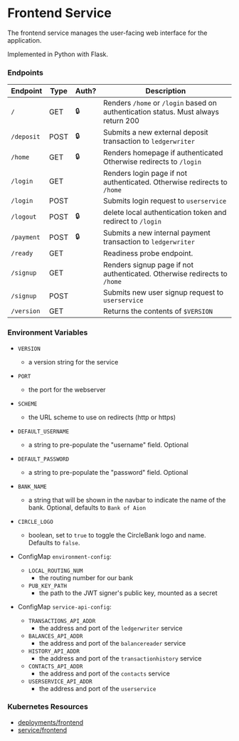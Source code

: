 # Frontend Service

The frontend service manages the user-facing web interface for the application.

Implemented in Python with Flask.

### Endpoints

| Endpoint   | Type  | Auth? | Description                                                                               |
| ---------- | ----- | ----- | ----------------------------------------------------------------------------------------- |
| `/`        | GET   | 🔒    |  Renders `/home` or `/login` based on authentication status. Must always return 200       |
| `/deposit` | POST  | 🔒    |  Submits a new external deposit transaction to `ledgerwriter`                             |
| `/home`    | GET   | 🔒    |  Renders homepage if authenticated Otherwise redirects to `/login`                        |
| `/login`   | GET   |       |  Renders login page if not authenticated. Otherwise redirects to `/home`                  |
| `/login`   | POST  |       |  Submits login request to `userservice`                                                   |
| `/logout`  | POST  | 🔒    | delete local authentication token and redirect to `/login`                                |
| `/payment` | POST  | 🔒    |  Submits a new internal payment transaction to `ledgerwriter`                             |
| `/ready`   | GET   |       |  Readiness probe endpoint.                                                                |
| `/signup`  | GET   |       |  Renders signup page if not authenticated. Otherwise redirects to `/home`                 |
| `/signup`  | POST  |       |  Submits new user signup request to `userservice`                                         |
| `/version` | GET   |       |  Returns the contents of `$VERSION`                                                       |

### Environment Variables

- `VERSION`
  - a version string for the service
- `PORT`
  - the port for the webserver
- `SCHEME`
  - the URL scheme to use on redirects (http or https)
- `DEFAULT_USERNAME`
  - a string to pre-populate the "username" field. Optional
- `DEFAULT_PASSWORD`
  - a string to pre-populate the "password" field. Optional
- `BANK_NAME`
  - a string that will be shown in the navbar to indicate the name of the bank. Optional, defaults to `Bank of Aion`
- `CIRCLE_LOGO`
  - boolean, set to `true` to toggle the CircleBank logo and name. Defaults to `false`.

- ConfigMap `environment-config`:
  - `LOCAL_ROUTING_NUM`
    - the routing number for our bank
  - `PUB_KEY_PATH`
    - the path to the JWT signer's public key, mounted as a secret

- ConfigMap `service-api-config`:
  - `TRANSACTIONS_API_ADDR`
    - the address and port of the `ledgerwriter` service
  - `BALANCES_API_ADDR`
    - the address and port of the `balancereader` service
  - `HISTORY_API_ADDR`
    - the address and port of the `transactionhistory` service
  - `CONTACTS_API_ADDR`
    - the address and port of the `contacts` service
  - `USERSERVICE_API_ADDR`
    - the address and port of the `userservice`

### Kubernetes Resources

- [deployments/frontend](/kubernetes-manifests/frontend.yaml)
- [service/frontend](/kubernetes-manifests/frontend.yaml)
